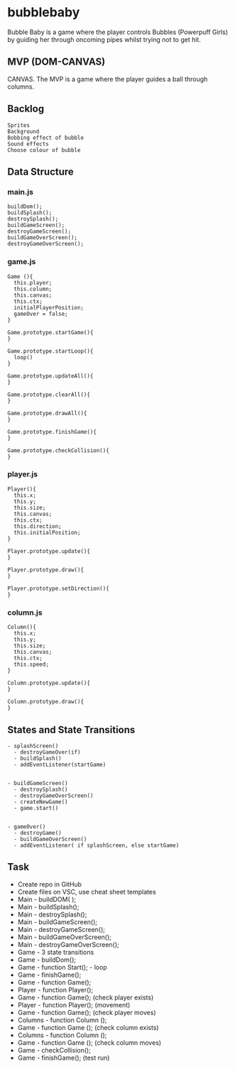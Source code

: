 # bubblebaby
Bubble Baby is a game where the player controls Bubbles (Powerpuff Girls) by guiding her through oncoming pipes whilst trying not to get hit. 

## MVP (DOM-CANVAS)
CANVAS. The MVP is a game where the player guides a ball through columns. 

## Backlog
```
Sprites
Background
Bobbing effect of bubble
Sound effects
Choose colour of bubble
```

## Data Structure
### main.js
```
buildDom();
buildSplash();
destroySplash();
buildGameScreen();
destroyGameScreen();
buildGameOverScreen();
destroyGameOverScreen();
```

### game.js
```
Game (){
  this.player;
  this.column;
  this.canvas;
  this.ctx;
  initialPlayerPosition;
  gameOver = false;
}

Game.prototype.startGame(){
}

Game.prototype.startLoop(){
  loop()
}

Game.prototype.updateAll(){
}

Game.prototype.clearAll(){
}

Game.prototype.drawAll(){
}
   
Game.prototype.finishGame(){
}

Game.prototype.checkCollision(){
}
```

### player.js
```
Player(){
  this.x;
  this.y;
  this.size;
  this.canvas;
  this.ctx;
  this.direction;
  this.initialPosition;
}

Player.prototype.update(){
}

Player.prototype.draw(){
}

Player.prototype.setDirection(){
}
```

### column.js
```
Column(){
  this.x;
  this.y;
  this.size;
  this.canvas;
  this.ctx;
  this.speed;
}

Column.prototype.update(){
}

Column.prototype.draw(){
}
```
## States and State Transitions
```
- splashScreen()
  - destroyGameOver(if)
  - buildSplash()
  - addEventListener(startGame)
  
  
- buildGameScreen()
  - destroySplash()
  - destroyGameOverScreen()
  - createNewGame()
  - game.start()
  
  
- gameOver()
  - destroyGame()
  - buildGameOverScreen()
  - addEventListener( if splashScreen, else startGame) 
  ```

  ## Task
  
  
  - Create repo in GitHub
  - Create files on VSC, use cheat sheet templates
  - Main - buildDOM( );
  - Main - buildSplash();
  - Main - destroySplash();
  - Main - buildGameScreen(); 
  - Main - destroyGameScreen(); 
  - Main - buildGameOverScreen();
  - Main - destroyGameOverScreen();
  - Game - 3 state transitions
  - Game - buildDom();
  - Game - function Start(); - loop
  - Game - finishGame();
  - Game - function Game();
  - Player - function Player();
  - Game - function Game(); (check player exists)
  - Player - function Player(); (movement)
  - Game - function Game(); (check player moves)
  - Columns - function Column ();
  - Game - function Game (); (check column exists)
  - Columns - function Column (); 
  - Game - function Game (); (check column moves)
  - Game - checkCollision(); 
  - Game - finishGame(); (test run)



